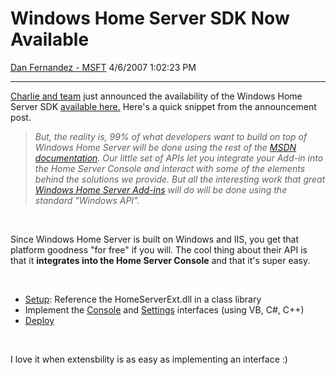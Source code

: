 <div id="page">

# Windows Home Server SDK Now Available

[Dan Fernandez -
MSFT](https://social.msdn.microsoft.com/profile/Dan%20Fernandez%20-%20MSFT)
4/6/2007 1:02:23 PM

-----

<div id="content">

[Charlie and
team](http://blogs.technet.com/homeserver/archive/2007/04/03/developers-developers-developers.aspx)
just announced the availability of the Windows Home Server SDK
[available
here.](http://msdn2.microsoft.com/en-us/library/aa306570.aspx) Here's a
quick snippet from the announcement post.

> *But, the reality is, 99% of what developers want to build on top of
> Windows Home Server will be done using the rest of the* [*MSDN
> documentation*](http://msdn.microsoft.com/)*. Our little set of APIs
> let you integrate your Add-in into the Home Server Console and
> interact with some of the elements behind the solutions we provide.
> But all the interesting work that great* [*Windows Home Server
> Add-ins*](http://msdn2.microsoft.com/en-us/library/bb400728.aspx)
> *will do will be done using the standard "Windows API".*

 

Since Windows Home Server is built on Windows and IIS, you get that
platform goodness "for free" if you will. The cool thing about their API
is that it **integrates into the Home Server Console** and that it's
super easy.

 

  - [Setup](http://msdn2.microsoft.com/en-us/library/bb425852.aspx):
    Reference the HomeServerExt.dll in a class library
  - Implement the
    [Console](http://msdn2.microsoft.com/en-us/library/microsoft.homeserver.extensibility.iconsoletab.aspx)
    and
    [Settings](http://msdn2.microsoft.com/en-us/library/microsoft.homeserver.extensibility.isettingstab.aspx) interfaces
    (using VB, C\#, C++)
  - [Deploy](http://msdn2.microsoft.com/en-us/library/bb425854.aspx)

 

I love it when extensbility is as easy as implementing an interface :)

</div>

</div>
